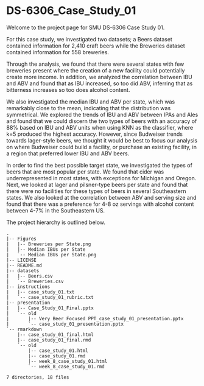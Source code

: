 # DS-6306_Case_Study_01
Welcome to the project page for SMU DS-6306 Case Study 01. 

For this case study, we investigated two datasets; a Beers dataset contained information for 2,410 craft beers while the Breweries dataset contained information for 558 breweries.

Through the analysis, we found that there were several states with few breweries present where the creation of a new facility could potentially create more income. In addition, we analyzed the correlation between IBU and ABV and found that as IBU increased, so too did ABV, inferring that as bitterness increases so too does alcohol content.

We also investigated the median IBU and ABV per state, which was remarkably close to the mean, indicating that the distribution was symmetrical. We explored the trends of IBU and ABV between IPAs and Ales and found that we could discern the two types of beers with an accuracy of 88% based on IBU and ABV units when using KNN as the classifier, where k=5 produced the highest accuracy. However, since Budweiser trends towards lager-style beers, we thought it would be best to focus our analysis on where Budweiser could build a facility, or purchase an existing facility, in a region that preferred lower IBU and ABV beers.

In order to find the best possible target state, we investigated the types of beers that are most popular per state. We found that cider was underrepresented in most states, with exceptions for Michigan and Oregon. Next, we looked at lager and pilsner-type beers per state and found that there were no facilities for these types of beers in several Southeastern states. We also looked at the correlation between ABV and serving size and found that there was a preference for 4-8 oz servings with alcohol content between 4-7% in the Southeastern US.


The project hierarchy is outlined below. 
```{bash}
.
|-- Figures
|   |-- Breweries per State.png
|   |-- Median IBUs per State
|   `-- Median IBUs per State.png
|-- LICENSE
|-- README.md
|-- datasets
|   |-- Beers.csv
|   `-- Breweries.csv
|-- instructions
|   |-- case_study_01.txt
|   `-- case_study_01_rubric.txt
|-- presentation
|   |-- Case_Study_01_Final.pptx
|   `-- old
|       |-- Very Beer Focused PPT_case_study_01_presentation.pptx
|       `-- case_study_01_presentation.pptx
`-- rmarkdown
    |-- case_study_01_final.html
    |-- case_study_01_final.rmd
    `-- old
        |-- case_study_01.html
        |-- case_study_01.rmd
        |-- week_8_case_study_01.html
        `-- week_8_case_study_01.rmd

7 directories, 18 files
```    

